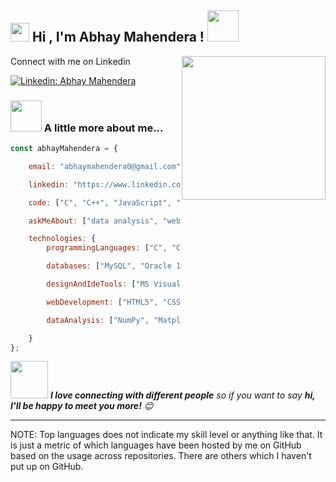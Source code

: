 <h2><img src="https://emojis.slackmojis.com/emojis/images/1531849430/4246/blob-sunglasses.gif?1531849430" width="30"/> Hi , I'm Abhay Mahendera ! <img src="https://media.giphy.com/media/12oufCB0MyZ1Go/giphy.gif" width="50"></h2>
<img align='right' src="https://media.giphy.com/media/M9gbBd9nbDrOTu1Mqx/giphy.gif" width="230"> 
</em></p>


Connect with me on Linkedin


[![Linkedin: Abhay Mahendera](https://img.shields.io/badge/LinkedIn-0077B5?style=for-the-badge&logo=linkedin&logoColor=white)]((https://www.linkedin.com/in/abhay-mahendera-56aa71164/))


### <img src="https://media.giphy.com/media/VgCDAzcKvsR6OM0uWg/giphy.gif" width="50"> A little more about me...  

```javascript
const abhayMahendera = {

    email: "abhaymahendera0@gmail.com",

    linkedin: "https://www.linkedin.com/in/abhay-mahendera-56aa71164/",

    code: ["C", "C++", "JavaScript", "Java", "Python", "R"],

    askMeAbout: ["data analysis", "web development", "tech", "app development", "photography"],

    technologies: {
        programmingLanguages: ["C", "C++", "JavaScript", "Java", "Python", "R"],

        databases: ["MySQL", "Oracle 12c", "MongoDB", "pgAdmin"],

        designAndIdeTools: ["MS Visual Studio Code", "IntelliJ Idea", "MS Office", "GitHub"],

        webDevelopment: ["HTML5", "CSS3", "ES6", "Node.js", "Express.js", "Bootstrap", "NPM", "jQuery", "APIs", "EJS"],

        dataAnalysis: ["NumPy", "Matplotlib", "SciPy", "R", "Tableau", "Microsoft Power BI"],

    }
};

```

<img src="https://media.giphy.com/media/LnQjpWaON8nhr21vNW/giphy.gif" width="60"> <em><b>I love connecting with different people</b> so if you want to say <b>hi, I'll be happy to meet you more!</b> 😊</em>

---
<!--START_SECTION:waka-->


<!--END_SECTION:waka-->

NOTE: Top languages does not indicate my skill level or anything like that. It is just a metric of which languages have been hosted by me on GitHub based on the usage across repositories. There are others which I haven't put up on GitHub.
